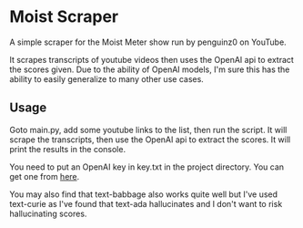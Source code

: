 # Moist Scraper
A simple scraper for the Moist Meter show run by penguinz0 on YouTube.

It scrapes transcripts of youtube videos then uses the OpenAI api to extract the scores given. Due to the ability of OpenAI models, I'm sure this has the ability to easily generalize to many other use cases.

## Usage
Goto main.py, add some youtube links to the list, then run the script. It will scrape the transcripts, then use the OpenAI api to extract the scores. It will print the results in the console.

You need to put an OpenAI key in key.txt in the project directory. You can get one from [here](https://beta.openai.com/account/api-keys).

You may also find that text-babbage also works quite well but I've used text-curie as I've found that text-ada hallucinates and I don't want to risk hallucinating scores.
